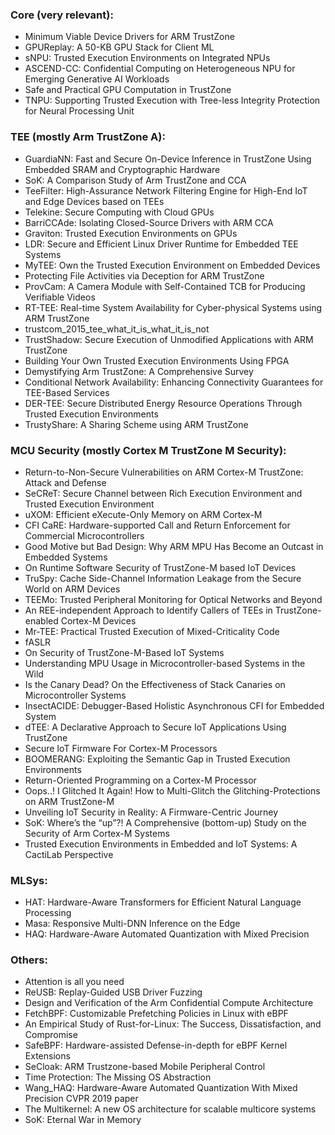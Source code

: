 ### Core (very relevant):

* Minimum Viable Device Drivers for ARM TrustZone
* GPUReplay: A 50-KB GPU Stack for Client ML
* sNPU: Trusted Execution Environments on Integrated NPUs
* ASCEND-CC: Confidential Computing on Heterogeneous NPU for Emerging Generative AI Workloads
* Safe and Practical GPU Computation in TrustZone
* TNPU: Supporting Trusted Execution with Tree-less Integrity Protection for Neural Processing Unit

### TEE (mostly Arm TrustZone A):

* GuardiaNN: Fast and Secure On-Device Inference in TrustZone Using Embedded SRAM and Cryptographic Hardware
* SoK: A Comparison Study of Arm TrustZone and CCA
* TeeFilter: High-Assurance Network Filtering Engine for High-End IoT and Edge Devices based on TEEs
* Telekine: Secure Computing with Cloud GPUs
* BarriCCAde: Isolating Closed-Source Drivers with ARM CCA
* Graviton: Trusted Execution Environments on GPUs
* LDR: Secure and Efficient Linux Driver Runtime for Embedded TEE Systems
* MyTEE: Own the Trusted Execution Environment on Embedded Devices
* Protecting File Activities via Deception for ARM TrustZone
* ProvCam: A Camera Module with Self-Contained TCB for Producing Verifiable Videos
* RT-TEE: Real-time System Availability for Cyber-physical Systems using ARM TrustZone
* trustcom_2015_tee_what_it_is_what_it_is_not
* TrustShadow: Secure Execution of Unmodified Applications with ARM TrustZone
* Building Your Own Trusted Execution Environments Using FPGA
* Demystifying Arm TrustZone: A Comprehensive Survey
* Conditional Network Availability: Enhancing Connectivity Guarantees for TEE-Based Services
* DER-TEE: Secure Distributed Energy Resource Operations Through Trusted Execution Environments
* TrustyShare: A Sharing Scheme using ARM TrustZone

### MCU Security (mostly Cortex M TrustZone M Security):

* Return-to-Non-Secure Vulnerabilities on ARM Cortex-M TrustZone: Attack and Defense
* SeCReT: Secure Channel between Rich Execution Environment and Trusted Execution Environment
* uXOM: Efficient eXecute-Only Memory on ARM Cortex-M
* CFI CaRE: Hardware-supported Call and Return Enforcement for Commercial Microcontrollers
* Good Motive but Bad Design: Why ARM MPU Has Become an Outcast in Embedded Systems
* On Runtime Software Security of TrustZone-M based IoT Devices
* TruSpy: Cache Side-Channel Information Leakage from the Secure World on ARM Devices
* TEEMo: Trusted Peripheral Monitoring for Optical Networks and Beyond
* An REE-independent Approach to Identify Callers of TEEs in TrustZone-enabled Cortex-M Devices
* Mr-TEE: Practical Trusted Execution of Mixed-Criticality Code
* fASLR
* On Security of TrustZone-M-Based IoT Systems
* Understanding MPU Usage in Microcontroller-based Systems in the Wild
* Is the Canary Dead? On the Effectiveness of Stack Canaries on Microcontroller Systems
* InsectACIDE: Debugger-Based Holistic Asynchronous CFI for Embedded System
* dTEE: A Declarative Approach to Secure IoT Applications Using TrustZone
* Secure IoT Firmware For Cortex-M Processors
* BOOMERANG: Exploiting the Semantic Gap in Trusted Execution Environments
* Return-Oriented Programming on a Cortex-M Processor
* Oops..! I Glitched It Again! How to Multi-Glitch the Glitching-Protections on ARM TrustZone-M
* Unveiling IoT Security in Reality: A Firmware-Centric Journey
* SoK: Where’s the “up”?! A Comprehensive (bottom-up) Study on the Security of Arm Cortex-M Systems
* Trusted Execution Environments in Embedded and IoT Systems: A CactiLab Perspective

### MLSys:

* HAT: Hardware-Aware Transformers for Efficient Natural Language Processing
* Masa: Responsive Multi-DNN Inference on the Edge
* HAQ: Hardware-Aware Automated Quantization with Mixed Precision

### Others:

* Attention is all you need
* ReUSB: Replay-Guided USB Driver Fuzzing
* Design and Verification of the Arm Confidential Compute Architecture
* FetchBPF: Customizable Prefetching Policies in Linux with eBPF
* An Empirical Study of Rust-for-Linux: The Success, Dissatisfaction, and Compromise
* SafeBPF: Hardware-assisted Defense-in-depth for eBPF Kernel Extensions
* SeCloak: ARM Trustzone-based Mobile Peripheral Control
* Time Protection: The Missing OS Abstraction
* Wang_HAQ: Hardware-Aware Automated Quantization With Mixed Precision CVPR 2019 paper
* The Multikernel: A new OS architecture for scalable multicore systems
* SoK: Eternal War in Memory
